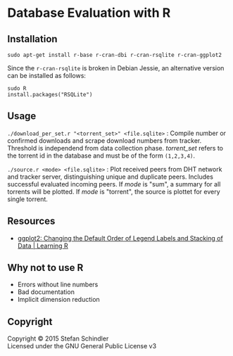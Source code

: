 # Database Evaluation with R
## Installation
    sudo apt-get install r-base r-cran-dbi r-cran-rsqlite r-cran-ggplot2

Since the `r-cran-rsqlite` is broken in Debian Jessie, an alternative version can be installed as follows:

    sudo R
    install.packages("RSQLite")

## Usage
`./download_per_set.r "<torrent_set>" <file.sqlite>`
:   Compile number or confirmed downloads and scrape download numbers from tracker. Threshold is independend from data collection phase. *torrent\_set* refers to the torrent id in the database and must be of the form `(1,2,3,4)`.

`./source.r <mode> <file.sqlite>`
:   Plot received peers from DHT network and tracker server, distinguishing unique and duplicate peers. Includes successful evaluated incoming peers. If *mode* is "sum", a summary for all torrents will be plotted. If *mode* is "torrent", the source is plottet for every single torrent.

## Resources
* [ggplot2: Changing the Default Order of Legend Labels and Stacking of Data | Learning R](https://learnr.wordpress.com/2010/03/23/ggplot2-changing-the-default-order-of-legend-labels-and-stacking-of-data/)

## Why not to use R
* Errors without line numbers
* Bad documentation
* Implicit dimension reduction

## Copyright
Copyright © 2015 Stefan Schindler  
Licensed under the GNU General Public License v3
